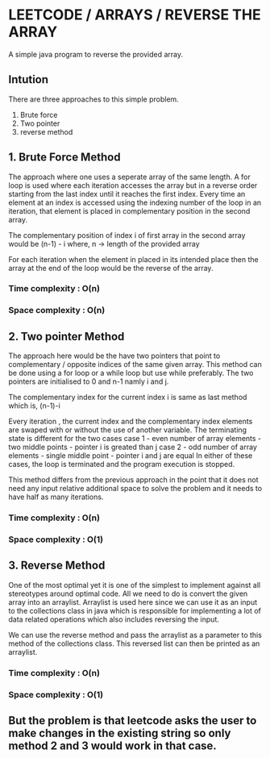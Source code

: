 # LEETCODE / ARRAYS / REVERSE THE ARRAY
A simple java program to reverse the provided array.

## Intution
There are three approaches to this simple problem.
1. Brute force
2. Two pointer 
3. reverse method

## 1. Brute Force Method

The approach where one uses a seperate array of the same length. A for loop is used where each iteration accesses the array but in a reverse order starting from the last index until it reaches the first index. Every time an element at an index is accessed using the indexing number of the loop in an iteration, that element is placed in complementary position in the second array.

The complementary position of index i of first array in the second array would be 
(n-1) - i 
where, 
      n -> length of the provided array 

For each iteration when the element in placed in its intended place then the array at the end of the loop would be the reverse of the array.

### Time complexity : O(n)
### Space complexity : O(n)

## 2. Two pointer Method

The approach here would be the have two pointers that point to complementary / opposite indices of the same given array. This method can be done using a for loop or a while loop but use while preferably. The two pointers are initialised to 0 and n-1 namly i and j.

The complementary index for the current index i is same as last method which is,
(n-1)-i

Every iteration , the current index and the complementary index elements are swaped with or without the use of another variable. The terminating state is different for the two cases
case 1 - even number of array elements - two middle points - pointer i is greated than j
case 2 - odd number of array elements - single middle point - pointer i and j are equal 
In either of these cases, the loop is terminated and the program execution is stopped. 

This method differs from the previous approach in the point that it does not need any input relative additional space to solve the problem and it needs to have half as many iterations.

### Time complexity : O(n)
### Space complexity : O(1)

## 3. Reverse Method

One of the most optimal yet it is one of the simplest to implement against all stereotypes around optimal code. All we need to do is  convert the given array into an arraylist. Arraylist is used here since we can use it as an input to the collections class in java which is responsible for implementing a lot of data related operations which also includes reversing the input.

We can use the reverse method and pass the arraylist as a parameter to this method of the collections class. This reversed list can then be printed as an arraylist.

### Time complexity : O(n)
### Space complexity : O(1)

## But the problem is that leetcode asks the user to make changes in the existing string so only method 2 and 3 would work in that case.

